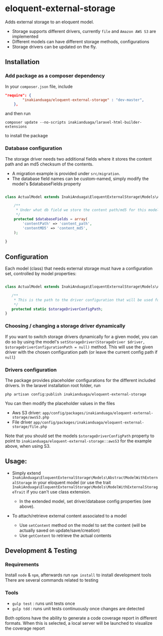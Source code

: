 # eloquent-external-storage

Adds external storage to an eloquent model. 

- Storage supports different drivers, currently `file` and `Amazon AWS S3` are implemented
- Different models can have different storage methods, configurations
- Storage drivers can be updated on the fly.

## Installation

### Add package as a composer dependency

In your `composer.json` file, include

```json
"require": {
        "inakianduaga/eloquent-external-storage" : "dev-master",
    },
```

and then run

`composer update --no-scripts inakianduaga/laravel-html-builder-extensions`

to install the package

### Database configuration

The storage driver needs two additional fields where it stores the content path and an md5 checksum of the contents. 

- A migration example is provided under `src/migration`.
- The database field names can be custom-named, simply modify the model's $databaseFields property

```php

class ActualModel extends InakiAnduaga\EloquentExternalStorage\Models\AbstractModelWithExternalStorage {

    /**
     * Under what db field we store the content path/md5 for this model
     */
    protected $databaseFields = array(
        'contentPath' => 'content_path',
        'contentMD5' => 'content_md5',
    );
    
}
```

## Configuration
 
Each model (class) that needs external storage must have a configuration set, controlled by model properties:
  
```php

class ActualModel extends InakiAnduaga\EloquentExternalStorage\Models\AbstractModelWithExternalStorage {

   /**
    * This is the path to the driver configuration that will be used for this model class, independently of other classes
    */
   protected static $storageDriverConfigPath;    
}
```

### Choosing / changing a storage driver dynamically 

If you want to switch storage drivers dynamically for a given model, you can do so by using the model's `setStorageDriver(StorageDriver $driver, $storageDriverConfigurationPath = null)` method. 
This will use the given driver with the chosen configuration path (or leave the current config path if `null`)

### Drivers configuration

The package provides placeholder configurations for the different included drivers. In the laravel installation root folder, run

`php artisan config:publish inakianduaga/eloquent-external-storage`

You can then modify the placeholder values in the files 
- Aws S3 driver: `app/config/packages/inakianduaga/eloquent-external-storage/awsS3.php` 
- File driver `app/config/packages/inakianduaga/eloquent-external-storage/file.php`

Note that you should set the models `$storageDriverConfigPath` property to point to `inakianduaga/eloquent-external-storage::awsS3` for the example above, when using S3.


## Usage:

- Simply extend `InakiAnduaga\EloquentExternalStorage\Models\AbstractModelWithExternalStorage` in your eloquent model (or use the trait `InakiAnduaga\EloquentExternalStorage\Models\ModelWithExternalStorageTrait` if you can't use class extension. 
   - In the extended model, set driver/database config properties (see above). 

- To attach/retrieve external content associated to a model
   - Use `setContent` method on the model to set the content (will be actually saved on update/save/creation)
   - Use `getContent` to retrieve the actual contents


## Development & Testing

### Requirements

Install `node` & `npm`, afterwards run `npm install` to install development tools
There are several commands related to testing

### Tools

- `gulp test` : runs unit tests once
- `gulp tdd`  : runs unit tests continuously once changes are detected

Both options have the ability to generate a code coverage report in different formats. When this is selected, a local server will be launched to visualize the coverage report

